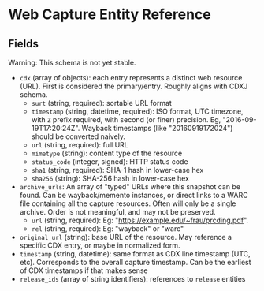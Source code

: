 
# Web Capture Entity Reference

## Fields

Warning: This schema is not yet stable.

- `cdx` (array of objects): each entry represents a distinct web resource
  (URL). First is considered the primary/entry. Roughly aligns with CDXJ schema.
  - `surt` (string, required): sortable URL format
  - `timestamp` (string, datetime, required): ISO format, UTC timezone, with
    `Z` prefix required, with second (or finer) precision. Eg,
    "2016-09-19T17:20:24Z". Wayback timestamps (like "20160919172024") should
    be converted naively.
  - `url` (string, required): full URL
  - `mimetype` (string): content type of the resource
  - `status_code` (integer, signed): HTTP status code
  - `sha1` (string, required): SHA-1 hash in lower-case hex
  - `sha256` (string): SHA-256 hash in lower-case hex
- `archive_urls`: An array of "typed" URLs where this snapshot can be found.
  Can be wayback/memento instances, or direct links to a WARC file containing
  all the capture resources.  Often will only be a single archive. Order is not
  meaningful, and may not be preserved.
    - `url` (string, required):
            Eg: "https://example.edu/~frau/prcding.pdf".
    - `rel` (string, required): Eg: "wayback" or "warc"
- `original_url` (string): base URL of the resource. May reference a specific
  CDX entry, or maybe in normalized form.
- `timestamp` (string, datetime): same format as CDX line timestamp (UTC, etc).
  Corresponds to the overall capture timestamp. Can be the earliest of CDX
  timestamps if that makes sense
- `release_ids` (array of string identifiers): references to `release` entities

